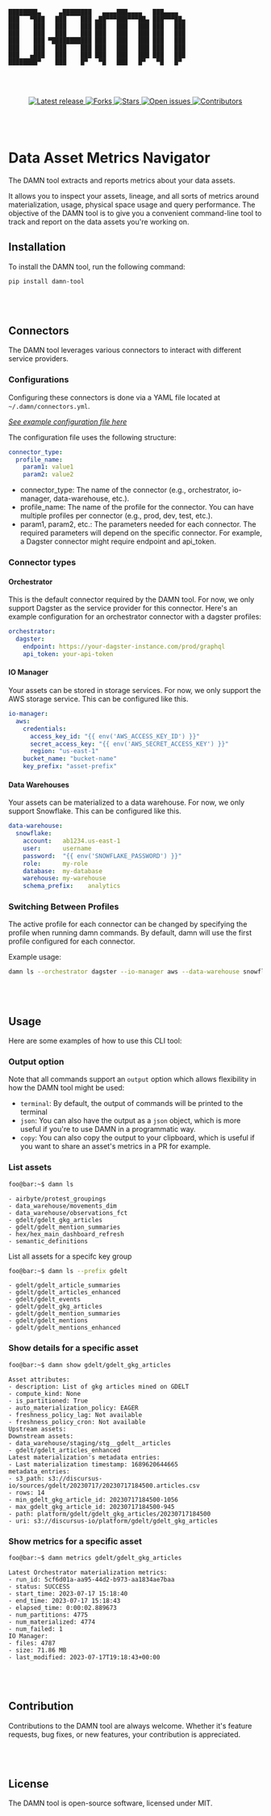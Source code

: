     ████████▄     ▄████████   ▄▄▄▄███▄▄▄▄   ███▄▄▄▄   
    ███   ▀███   ███    ███ ▄██▀▀▀███▀▀▀██▄ ███▀▀▀██▄ 
    ███    ███   ███    ███ ███   ███   ███ ███   ███ 
    ███    ███   ███    ███ ███   ███   ███ ███   ███ 
    ███    ███ ▀███████████ ███   ███   ███ ███   ███ 
    ███    ███   ███    ███ ███   ███   ███ ███   ███ 
    ███   ▄███   ███    ███ ███   ███   ███ ███   ███ 
    ████████▀    ███    █▀   ▀█   ███   █▀   ▀█   █▀                                                 


<br/><br/>
<p align="center">
    <a href="https://github.com/discursus-data/damn/releases">
        <img src="https://img.shields.io/github/release/discursus-data/damn" alt="Latest release" />
    </a>
    <a href="https://github.com/discursus-data/damn/network/members">
        <img src="https://img.shields.io/github/forks/discursus-data/damn" alt="Forks" />
    </a>
    <a href="https://github.com/discursus-data/damn/stargazers">
        <img src="https://img.shields.io/github/stars/discursus-data/damn" alt="Stars" />
    </a>
    <a href="https://github.com/discursus-data/damn/issues">
        <img src="https://img.shields.io/github/issues/discursus-data/damn" alt="Open issues" />
    </a>
    <a href="https://github.com/discursus-data/damn/contributors/">
        <img src="https://img.shields.io/github/contributors/discursus-data/damn" alt="Contributors" />
    </a>
</p>
<br/><br/>

# Data Asset Metrics Navigator
The DAMN tool extracts and reports metrics about your data assets.

It allows you to inspect your assets, lineage, and all sorts of metrics around materialization, usage, physical space usage and query performance. The objective of the DAMN tool is to give you a convenient command-line tool to track and report on the data assets you're working on.

## Installation
To install the DAMN tool, run the following command:

```bash
pip install damn-tool
```

<br/><br/>


## Connectors
The DAMN tool leverages various connectors to interact with different service providers.


### Configurations
Configuring these connectors is done via a YAML file located at `~/.damn/connectors.yml`.

[*See example configuration file here*](connectors.yml.REPLACE)

The configuration file uses the following structure:

```yaml
connector_type:
  profile_name:
    param1: value1
    param2: value2
```

- connector_type: The name of the connector (e.g., orchestrator, io-manager, data-warehouse, etc.).
- profile_name: The name of the profile for the connector. You can have multiple profiles per connector (e.g., prod, dev, test, etc.).
- param1, param2, etc.: The parameters needed for each connector. The required parameters will depend on the specific connector. For example, a Dagster connector might require endpoint and api_token.


### Connector types
#### Orchestrator
This is the default connector required by the DAMN tool. For now, we only support Dagster as the service provider for this connector. Here's an example configuration for an orchestrator connector with a dagster profiles:

```yaml
orchestrator:
  dagster:
    endpoint: https://your-dagster-instance.com/prod/graphql
    api_token: your-api-token
```

#### IO Manager
Your assets can be stored in storage services. For now, we only support the AWS storage service. This can be configured like this.

```yaml
io-manager:
  aws:
    credentials:
      access_key_id: "{{ env('AWS_ACCESS_KEY_ID') }}"
      secret_access_key: "{{ env('AWS_SECRET_ACCESS_KEY') }}"
      region: "us-east-1"
    bucket_name: "bucket-name"
    key_prefix: "asset-prefix"
```

#### Data Warehouses
Your assets can be materialized to a data warehouse. For now, we only support Snowflake. This can be configured like this.

```yaml
data-warehouse:
  snowflake:
    account:   ab1234.us-east-1
    user:      username
    password:  "{{ env('SNOWFLAKE_PASSWORD') }}"
    role:      my-role
    database:  my-database
    warehouse: my-warehouse
    schema_prefix:    analytics
```

### Switching Between Profiles
The active profile for each connector can be changed by specifying the profile when running damn commands. By default, damn will use the first profile configured for each connector.

Example usage:

```bash
damn ls --orchestrator dagster --io-manager aws --data-warehouse snowflake
```

<br/><br/>


## Usage
Here are some examples of how to use this CLI tool:

### Output option
Note that all commands support an `output` option which allows flexibility in how the DAMN tool might be used:
- `terminal`: By default, the output of commands will be printed to the terminal
- `json`: You can also have the output as a `json` object, which is more useful if you're to use DAMN in a programmatic way.
- `copy`: You can also copy the output to your clipboard, which is useful if you want to share an asset's metrics in a PR for example.

### List assets
```bash
foo@bar:~$ damn ls
```

```
- airbyte/protest_groupings
- data_warehouse/movements_dim
- data_warehouse/observations_fct
- gdelt/gdelt_gkg_articles
- gdelt/gdelt_mention_summaries
- hex/hex_main_dashboard_refresh
- semantic_definitions
```

List all assets for a specifc key group
```bash
foo@bar:~$ damn ls --prefix gdelt
```

```
- gdelt/gdelt_article_summaries
- gdelt/gdelt_articles_enhanced
- gdelt/gdelt_events
- gdelt/gdelt_gkg_articles
- gdelt/gdelt_mention_summaries
- gdelt/gdelt_mentions
- gdelt/gdelt_mentions_enhanced
```

### Show details for a specific asset
```bash
foo@bar:~$ damn show gdelt/gdelt_gkg_articles
```

```
Asset attributes:
- description: List of gkg articles mined on GDELT
- compute_kind: None
- is_partitioned: True
- auto_materialization_policy: EAGER
- freshness_policy_lag: Not available
- freshness_policy_cron: Not available
Upstream assets:
Downstream assets:
- data_warehouse/staging/stg__gdelt__articles
- gdelt/gdelt_articles_enhanced
Latest materialization's metadata entries:
- Last materialization timestamp: 1689620644665
metadata_entries:
- s3_path: s3://discursus-io/sources/gdelt/20230717/20230717184500.articles.csv
- rows: 14
- min_gdelt_gkg_article_id: 20230717184500-1056
- max_gdelt_gkg_article_id: 20230717184500-945
- path: platform/gdelt/gdelt_gkg_articles/20230717184500
- uri: s3://discursus-io/platform/gdelt/gdelt_gkg_articles
```

### Show metrics for a specific asset
```bash
foo@bar:~$ damn metrics gdelt/gdelt_gkg_articles
```

```
Latest Orchestrator materialization metrics:
- run_id: 5cf6d01a-aa95-44d2-b973-aa1834ae7baa
- status: SUCCESS
- start_time: 2023-07-17 15:18:40
- end_time: 2023-07-17 15:18:43
- elapsed_time: 0:00:02.889673
- num_partitions: 4775
- num_materialized: 4774
- num_failed: 1
IO Manager:
- files: 4787
- size: 71.86 MB
- last_modified: 2023-07-17T19:18:43+00:00
```

<br/><br/>


## Contribution
Contributions to the DAMN tool are always welcome. Whether it's feature requests, bug fixes, or new features, your contribution is appreciated.

<br/><br/>


## License
The DAMN tool is open-source software, licensed under MIT.